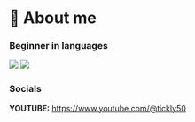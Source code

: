 # 📌 About me

### Beginner in languages
![](https://skillicons.dev/icons?i=css) ![](https://skillicons.dev/icons?i=html)
### Socials
**YOUTUBE:** https://www.youtube.com/@tickly50
